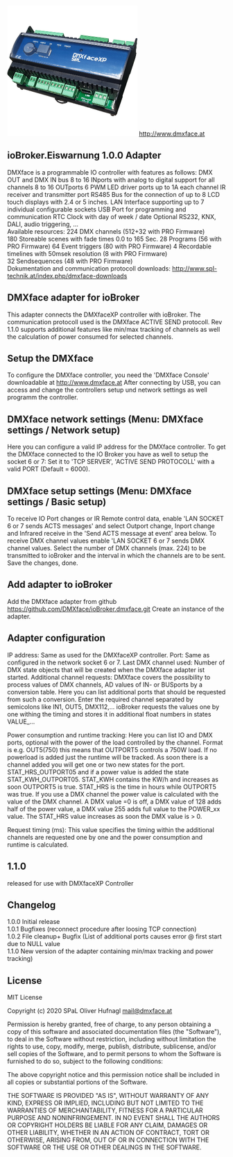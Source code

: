 ![Logo](admin/dmxface.png)
http://www.dmxface.at
## ioBroker.Eiswarnung 1.0.0 Adapter
DMXface is a programmable IO controller with features as follows:
 DMX OUT and DMX IN bus
 8 to 16 INports with analog to digital support for all channels
 8 to 16 OUTports
 6 PWM LED driver ports up to 1A each channel
 IR receiver and transmitter port
 RS485 Bus for the connection of up to 8 LCD touch displays with 2.4 or 5 inches.
 LAN Interface supporting up to 7 individual configurable sockets
 USB Port for programming and communication
 RTC Clock with day of week / date
 Optional RS232, KNX, DALI, audio triggering, ...<br>
 Available resources:
224 DMX channels (512+32 with PRO Firmware)<br>
180 Storeable scenes with fade times 0.0 to 165 Sec. 
28	Programs (56 with PRO Firmware)
64	Event triggers (80 with PRO Firmware)
4	Recordable timelines with 50msek resolution (8 with PRO Firmware)<br>
32	Sendsequences (48 with PRO Firmware)<br>
Dokumentation and communication protocoll downloads: 
http://www.spl-technik.at/index.php/dmxface-downloads
 
## DMXface adapter for ioBroker
This adapter connects the DMXfaceXP controller with ioBroker.
The communication protocoll used is the DMXface ACTIVE SEND protocoll.
Rev 1.1.0 supports additional features like min/max tracking of channels as well 
the calculation of power consumed for selected channels.

## Setup the DMXface
To configure the DMXface controller, you need the 'DMXface Console' downloadable at http://www.dmxface.at
After connecting by USB, you can access and change the controllers setup und network settings as well programm the controller.

## DMXface network settings (Menu: DMXface settings / Network setup)<br>
Here you can configure a valid IP address for the DMXface controller.
To get the DMXface connected to the IO Broker you have as well to setup the socket 6 or 7:
Set it to 'TCP SERVER', 'ACTIVE SEND PROTOCOLL' with a valid PORT (Default = 6000).

## DMXface setup settings (Menu: DMXface settings / Basic setup)<br>
To receive IO Port changes or IR Remote control data, enable 'LAN SOCKET 6 or 7 sends ACTS messages' and select 
Outport change, Inport change and Infrared receive in the 'Send ACTS message at event' area below.
To receive DMX channel values enable 'LAN SOCKET 6 or 7 sends DMX channel values.
Select the number of DMX channels (max. 224) to be transmitted to ioBroker and the interval in which the channels are to be sent.
Save the changes, done.

## Add adapter to ioBroker
Add the DMXface adapter from github  https://github.com/DMXface/ioBroker.dmxface.git
Create an instance of the adapter.

## Adapter configuration
IP address:  Same as used for the DMXfaceXP controller.
Port: Same as configured in the network socket 6 or 7.
Last DMX channel used: Number of DMX state objects that will be created when the DMXface adapter ist started.
Additional channel requests:
DMXface covers the possibility to process values of DMX channels, AD values of IN- or BUSports by a conversion table. 
Here you can list additional ports that should be requested from such a conversion.
Enter the required channel separated by semicolons like IN1, OUT5, DMX112,...
ioBroker requests the values one by one withing the timing and stores it in additional float numbers in states VALUE_...<br>

Power consumption and runtime tracking:
Here you can list IO and DMX ports, optional with the power of the load controlled by the channel.
Format is e.g. OUT5(750) this means that OUTPORT5 controls a 750W load.
If no powerload is added just the runtime will be tracked.
As soon there is a channel added you will get one or two new states for the port.
STAT_HRS_OUTPORT05 and if a power value is added the state STAT_KWH_OUTPORT05. 
STAT_KWH contains the KW/h and increases as soon OUTPORT5 is true.
STAT_HRS is the time in hours while OUTPORT5 was true.
If you use a DMX channel the power value is calculated with the value of the DMX channel.
A DMX value =0 is off, a DMX value of 128 adds half of the power value, a DMX value 255 adds full value to the POWER_xx value.
The STAT_HRS value increases as soon the DMX value is > 0.<br>

Request timing (ms): This value specifies the timing within the additional channels are requested one by one and the
power consumption and runtime is calculated.<br>

## 1.1.0
released for use with DMXfaceXP Controller

##  Changelog
1.0.0  Initial release<br>
1.0.1  Bugfixes (reconnect procedure after loosing TCP connection)<br>
1.0.2  File cleanup+ Bugfix (List of additional ports causes error @ first start due to NULL value<br>
1.1.0  New version of the adapter containing min/max tracking and power tracking)
## License
MIT License<br>

Copyright (c) 2020 SPaL Oliver Hufnagl <mail@dmxface.at><br>

Permission is hereby granted, free of charge, to any person obtaining a copy
of this software and associated documentation files (the "Software"), to deal
in the Software without restriction, including without limitation the rights
to use, copy, modify, merge, publish, distribute, sublicense, and/or sell
copies of the Software, and to permit persons to whom the Software is
furnished to do so, subject to the following conditions:

The above copyright notice and this permission notice shall be included in all
copies or substantial portions of the Software.

THE SOFTWARE IS PROVIDED "AS IS", WITHOUT WARRANTY OF ANY KIND, EXPRESS OR
IMPLIED, INCLUDING BUT NOT LIMITED TO THE WARRANTIES OF MERCHANTABILITY,
FITNESS FOR A PARTICULAR PURPOSE AND NONINFRINGEMENT. IN NO EVENT SHALL THE
AUTHORS OR COPYRIGHT HOLDERS BE LIABLE FOR ANY CLAIM, DAMAGES OR OTHER
LIABILITY, WHETHER IN AN ACTION OF CONTRACT, TORT OR OTHERWISE, ARISING FROM,
OUT OF OR IN CONNECTION WITH THE SOFTWARE OR THE USE OR OTHER DEALINGS IN THE
SOFTWARE.